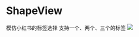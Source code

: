 # ShapeView
模仿小红书的标签选择
支持一个、两个、三个的标签
![](https://github.com/zmw123/ShapeView/raw/master/gif/Untitled.gif)
